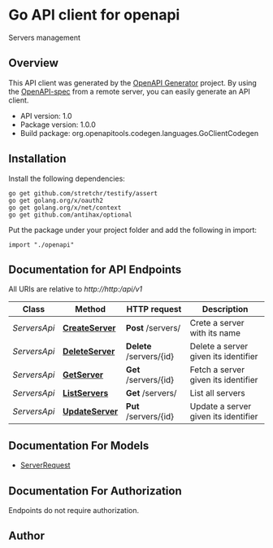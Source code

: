 # Go API client for openapi

Servers management

## Overview
This API client was generated by the [OpenAPI Generator](https://openapi-generator.tech) project.  By using the [OpenAPI-spec](https://www.openapis.org/) from a remote server, you can easily generate an API client.

- API version: 1.0
- Package version: 1.0.0
- Build package: org.openapitools.codegen.languages.GoClientCodegen

## Installation

Install the following dependencies:
```
go get github.com/stretchr/testify/assert
go get golang.org/x/oauth2
go get golang.org/x/net/context
go get github.com/antihax/optional
```

Put the package under your project folder and add the following in import:
```golang
import "./openapi"
```

## Documentation for API Endpoints

All URIs are relative to *http://http:/api/v1*

Class | Method | HTTP request | Description
------------ | ------------- | ------------- | -------------
*ServersApi* | [**CreateServer**](docs/ServersApi.md#createserver) | **Post** /servers/ | Crete a server with its name
*ServersApi* | [**DeleteServer**](docs/ServersApi.md#deleteserver) | **Delete** /servers/{id} | Delete a server given its identifier
*ServersApi* | [**GetServer**](docs/ServersApi.md#getserver) | **Get** /servers/{id} | Fetch a server given its identifier
*ServersApi* | [**ListServers**](docs/ServersApi.md#listservers) | **Get** /servers/ | List all servers
*ServersApi* | [**UpdateServer**](docs/ServersApi.md#updateserver) | **Put** /servers/{id} | Update a server given its identifier


## Documentation For Models

 - [ServerRequest](docs/ServerRequest.md)


## Documentation For Authorization
 Endpoints do not require authorization.


## Author



